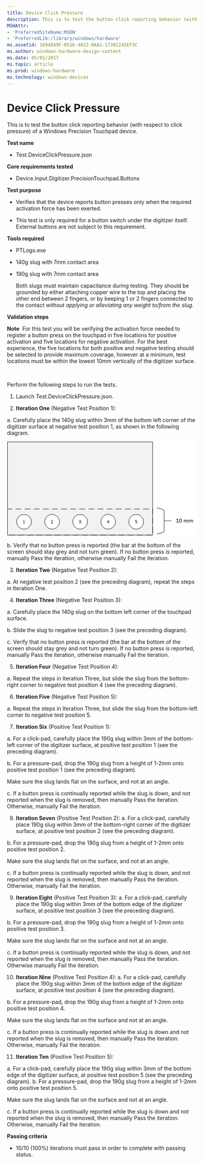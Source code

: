 ```yaml
---
title: Device Click Pressure
description: This is to test the button click reporting behavior (with respect to click pressure) of a Windows Precision Touchpad device.
MSHAttr:
- 'PreferredSiteName:MSDN'
- 'PreferredLib:/library/windows/hardware'
ms.assetid: 1694EA9F-0516-4822-8AA1-17302245EF3C
ms.author: windows-hardware-design-content
ms.date: 05/02/2017
ms.topic: article
ms.prod: windows-hardware
ms.technology: windows-devices
---
```


# Device Click Pressure


This is to test the button click reporting behavior (with respect to click pressure) of a Windows Precision Touchpad device.

**Test name**

-   Test.DeviceClickPressure.json

**Core requirements tested**

-   Device.Input.Digitizer.PrecisionTouchpad.Buttons

**Test purpose**

-   Verifies that the device reports button presses only when the required activation force has been exerted.

-   This test is only required for a button switch under the digitizer itself. External buttons are not subject to this requirement.

**Tools required**

-   PTLogo.exe

-   140g slug with 7mm contact area

-   190g slug with 7mm contact area

    Both slugs must maintain capacitance during testing. They should be grounded by either attaching copper wire to the top and placing the other end between 2 fingers, or by keeping 1 or 2 fingers connected to the contact *without applying or alleviating any weight to/from the slug.*

**Validation steps**

**Note**  For this test you will be verifying the activation force needed to register a button press on the touchpad in five locations for positive activation and five locations for negative activation. For the best experience, the five locations for both positive and negative testing should be selected to provide maximum coverage, however at a minimum, test locations must be within the lowest 10mm vertically of the digitizer surface.

 

Perform the following steps to run the tests.

1. Launch Test.DeviceClickPressure.json.

2. **Iteration One** (Negative Test Position 1):

a. Carefully place the 140g slug within 3mm of the bottom left corner of the digitizer surface at negative test position 1, as shown in the following diagram.

![a diagram from the device click pressure test, showing the recommended test area for negative activation.](../images/precision-test-device-click.png)

b. Verify that no button press is reported (the bar at the bottom of the screen should stay grey and not turn green). If no button press is reported, manually Pass the iteration, otherwise manually Fail the iteration.

3. **Iteration Two** (Negative Test Position 2):

a. At negative test position 2 (see the preceding diagram), repeat the steps in Iteration One.

4. **Iteration Three** (Negative Test Position 3):

a. Carefully place the 140g slug on the bottom left corner of the touchpad surface.

b. Slide the slug to negative test position 3 (see the preceding diagram).

c. Verify that no button press is reported (the bar at the bottom of the screen should stay grey and not turn green). If no button press is reported, manually Pass the iteration, otherwise manually Fail the iteration.

5. **Iteration Four** (Negative Test Position 4):

a. Repeat the steps in Iteration Three, but slide the slug from the bottom-right corner to negative test position 4 (see the preceding diagram).

6. **Iteration Five** (Negative Test Position 5):

a. Repeat the steps in Iteration Three, but slide the slug from the bottom-left corner to negative test position 5.

7. **Iteration Six** (Positive Test Position 1):

a. For a click-pad, carefully place the 190g slug within 3mm of the bottom-left corner of the digitizer surface, at positive test position 1 (see the preceding diagram).

b. For a pressure-pad, drop the 190g slug from a height of 1-2mm onto positive test position 1 (see the preceding diagram).

Make sure the slug lands flat on the surface, and not at an angle.

c. If a button press is continually reported while the slug is down, and not reported when the slug is removed, then manually Pass the iteration. Otherwise, manually Fail the iteration.

8. **Iteration Seven** (Positive Test Position 2):
a. For a click-pad, carefully place 190g slug within 3mm of the bottom-right corner of the digitizer surface, at positive test position 2 (see the preceding diagram).

b. For a pressure-pad, drop the 190g slug from a height of 1-2mm onto positive test position 2.

Make sure the slug lands flat on the surface, and not at an angle.

c. If a button press is continually reported while the slug is down, and not reported when the slug is removed, then manually Pass the iteration. Otherwise, manually Fail the iteration.

9. **Iteration Eight** (Positive Test Position 3):
a. For a click-pad, carefully place the 190g slug within 3mm of the bottom edge of the digitizer surface, at positive test position 3 (see the preceding diagram).

b. For a pressure-pad, drop the 190g slug from a height of 1-2mm onto positive test position 3.

Make sure the slug lands flat on the surface and not at an angle.

c. If a button press is continually reported while the slug is down, and not reported when the slug is removed, then manually Pass the iteration. Otherwise manually Fail the iteration.

10. **Iteration Nine** (Positive Test Position 4):
a. For a click-pad, carefully place the 190g slug within 3mm of the bottom edge of the digitizer surface, at positive test position 4 (see the preceding diagram).

b. For a pressure-pad, drop the 190g slug from a height of 1-2mm onto positive test position 4.

Make sure the slug lands flat on the surface and not at an angle.

c. If a button press is continually reported while the slug is down and not reported when the slug is removed, then manually Pass the iteration. Otherwise, manually Fail the iteration.

11. **Iteration Ten** (Positive Test Position 5):

a. For a click-pad, carefully place the 190g slug within 3mm of the bottom edge of the digitizer surface, at positive test position 5 (see the preceding diagram).
b. For a pressure-pad, drop the 190g slug from a height of 1-2mm onto positive test position 5.

Make sure the slug lands flat on the surface and not at an angle.

c. If a button press is continually reported while the slug is down and not reported when the slug is removed, then manually Pass the iteration. Otherwise, manually Fail the iteration.

**Passing criteria**

-   10/10 (100%) iterations must pass in order to complete with passing status.

 

 






